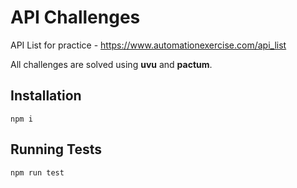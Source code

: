 # API Challenges

API List for practice - https://www.automationexercise.com/api_list

All challenges are solved using **uvu** and **pactum**.

## Installation

```shell
npm i
```

## Running Tests

```shell
npm run test
```